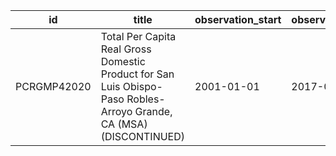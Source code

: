| id          | title                                                                                                               | observation_start   | observation_end   |
|-------------|---------------------------------------------------------------------------------------------------------------------|---------------------|-------------------|
| PCRGMP42020 | Total Per Capita Real Gross Domestic Product for San Luis Obispo-Paso Robles-Arroyo Grande, CA (MSA) (DISCONTINUED) | 2001-01-01          | 2017-01-01        |